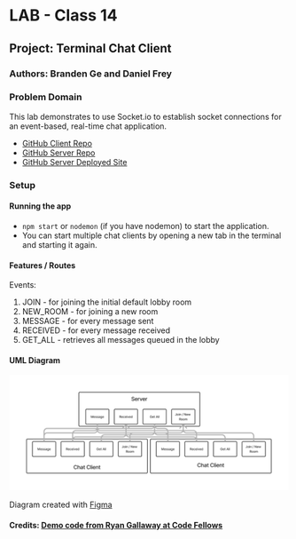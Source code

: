 # LAB - Class 14

## Project: Terminal Chat Client

### Authors: Branden Ge and Daniel Frey

### Problem Domain

This lab demonstrates to use Socket.io to establish socket connections for an event-based, real-time chat application.

- [GitHub Client Repo](https://github.com/brandenge/terminal-chat-client)
- [GitHub Server Repo](https://github.com/DSFrey/terminal-chat-server/tree/main)
- [GitHub Server Deployed Site](https://terminal-chat-frey-ge.herokuapp.com/)

### Setup

#### Running the app

- `npm start` or `nodemon` (if you have nodemon) to start the application.
- You can start multiple chat clients by opening a new tab in the terminal and starting it again.

#### Features / Routes

Events:

1) JOIN - for joining the initial default lobby room
2) NEW_ROOM - for joining a new room
3) MESSAGE - for every message sent
4) RECEIVED - for every message received
5) GET_ALL - retrieves all messages queued in the lobby

#### UML Diagram

![UML Diagram](https://raw.githubusercontent.com/DSFrey/terminal-chat-client/main/uml14.png)

Diagram created with [Figma](https://www.figma.com/)

#### Credits: [Demo code from Ryan Gallaway at Code Fellows](https://github.com/codefellows/seattle-code-javascript-401d48/tree/main/class-13/inclass-demo)
